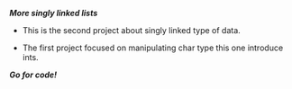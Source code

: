 ***More singly linked lists***

* This is the second project about singly linked type of data.

* The first project focused on manipulating char type this one introduce ints.

***Go for code!***
